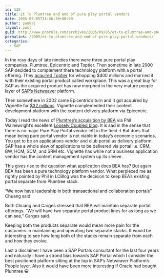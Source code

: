 ```yaml
---
id: 118
title: Et Tu Plumtree and end of pure play portal vendors
date: 2005-09-05T21:56:39+00:00
author: pankaj
layout: post
guid: http://www.pnarula.com/archives/2005/09/05/et-tu-plumtree-and-end-of-pure-play-portal-vendors/
permalink: /2005/et-tu-plumtree-and-end-of-pure-play-portal-vendors/
categories:
  - SAP
---
```

In the rosy days of late nineties there were three pure portal play companies. Plumtree, Epicentric and Toptier. Then sometime in late 2000 SAP decided to complement there technology platform with a portal offering. They <a href="http://www.sap.com/company/investor/financialnews/adhoc/toptier01.epx" onclick="_gaq.push(['_trackEvent', 'outbound-article', 'http://www.sap.com/company/investor/financialnews/adhoc/toptier01.epx', 'acquired Toptier']);"  title="SAP acquires Topties">acquired Toptier</a> for whopping $400 millions and married it with their existing portal product called workplace. This was a great buy for SAP as the acquired product has now morphed in the very mature people layer of <a href="http://www.sap.com/solutions/netweaver/enterpriseportal/index.epx" onclick="_gaq.push(['_trackEvent', 'outbound-article', 'http://www.sap.com/solutions/netweaver/enterpriseportal/index.epx', 'SAP&#8217;s Netweaver']);"  title="Enterprise Portals">SAP&#8217;s Netweaver</a> platform. 

Then somewhere in 2002 came Epicentric&#8217;s turn and it got acquired by Vignette for <a href="http://www.internetnews.com/ent-news/article.php/1490541" onclick="_gaq.push(['_trackEvent', 'outbound-article', 'http://www.internetnews.com/ent-news/article.php/1490541', '$32 millions']);"  title="Vignette acquires Epicentric">$32 millions</a>. Vignette complemented their content development platform with the content delivery platform via Epicentric. 

Today I read the news of <a href="http://www.eweek.com/article2/0,1895,1851229,00.asp" onclick="_gaq.push(['_trackEvent', 'outbound-article', 'http://www.eweek.com/article2/0,1895,1851229,00.asp', 'Plumtree&#8217;s acquisition by BEA']);"  title="BEA acquires Plumtree">Plumtree&#8217;s acquisition by BEA</a> via Phil Wainewright&#8217;s excellent <a href="http://www.looselycoupled.com/blog/lc00aa00114.html" onclick="_gaq.push(['_trackEvent', 'outbound-article', 'http://www.looselycoupled.com/blog/lc00aa00114.html', 'Loosely Coupled blog']);"  title="BEA buys Plumtree">Loosely Coupled blog</a>. It is sad in the sense that there is no major Pure Play Portal vendor left in the field  <img src="http://pnarula.com/wp/wp-includes/images/smilies/frownie.png" alt=":(" class="wp-smiley" style="height: 1em; max-height: 1em;" />But does that mean being pure portal vendor is not viable in today&#8217;s economic scenarios. You got to be an applications vendor and club portal as delivery platform. SAP has a whole slew of applications to be delivered via portal i.e. CRM, BW, HCM, SCM, and SRM etc. Vignette has while not a business application vendor has the content management system up its sleeve. </p> 

> 
This gives rise to the question what application does BEA has? But again BEA has been a pure technology platform vendor. What perplexed me as rightly pointed by Phil in LCBlog was the decision to keep BEA&#8217;s existing portal separate from Plumtree stack. 

&#8220;We now have leadership in both transactional and collaboration portals&#8221; Chuang said. 

Both Chuang and Carges stressed that BEA will maintain separate portal offerings. &#8220;We will have two separate portal product lines for as long as we can see,&#8221; Carges said. </p> 

Keeping both the products separate would mean more pain for the customers in maintaining and operating two separate stacks. It would be interesting to see how long both of the stacks remain separate from each and how they evolve. 

Last a disclaimer I have been a SAP Portals consultant for the last four years and naturally I have a strond bias towards SAP Portal which I consider the best positioned platform sitting at the top in SAP&#8217;s Netweaver Platform&#8217;s People layer. Also it would have been more interesting if Oracle had bought Plumtree 😀
